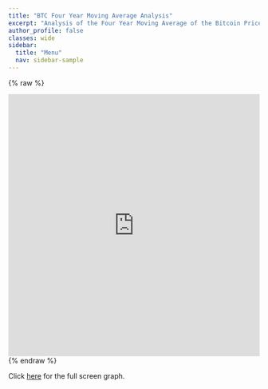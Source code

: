```yaml
---
title: "BTC Four Year Moving Average Analysis"
excerpt: "Analysis of the Four Year Moving Average of the Bitcoin Price "
author_profile: false
classes: wide
sidebar:
  title: "Menu"
  nav: sidebar-sample
---
```


{% raw %}
<iframe id="igraph" scrolling="no" style="border:none;" seamless="seamless" src="https://carlosmassa.github.io/plots/MA1458.html" height="525" width="100%"></iframe>
{% endraw %}

Click [here](https://carlosmassa.github.io/plots/MA1458.html "Full Screen MA1458 Analysis") for the full screen graph.